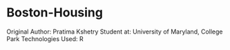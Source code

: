 # Boston-Housing

Original Author: Pratima Kshetry Student at: University of Maryland, College Park Technologies Used: R
